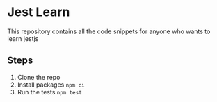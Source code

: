 # Jest Learn

This repository contains all the code snippets for anyone who wants to learn jestjs

## Steps

1. Clone the repo
2. Install packages `npm ci`
3. Run the tests `npm test`


